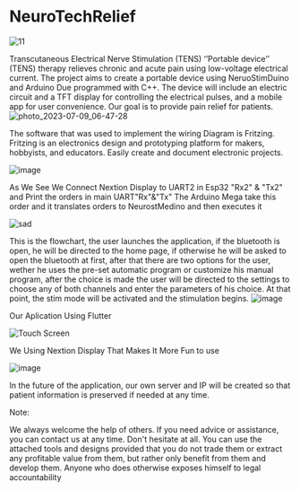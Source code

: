 # NeuroTechRelief
![11](https://github.com/912200Mm/NeuroTechRelief/assets/103856066/b4e5d3e9-2d83-4e00-b5bf-39b83a1701d2)

Transcutaneous Electrical Nerve Stimulation (TENS) ‘’Portable device’’ (TENS) therapy relieves chronic and acute pain using low-voltage electrical current. The project aims to create a portable device using NeruoStimDuino and Arduino Due programmed with C++. The device will include an electric circuit and a TFT display for controlling the electrical pulses, and a mobile app for user convenience. Our goal is to provide pain relief for patients.
![photo_2023-07-09_06-47-28](https://github.com/912200Mm/NeuroTechRelief/assets/103856066/ae461084-d20e-4fba-852f-10bef8bd59ff)

The software that was used to implement the wiring Diagram is Fritzing. Fritzing is 
an electronics design and prototyping platform for makers, hobbyists, and educators. 
Easily create and document electronic projects. 

![image](https://github.com/912200Mm/NeuroTechRelief/assets/103856066/090f6b0a-2e41-4509-8af6-fe10d7e366e4)

As We See We Connect Nextion Display to UART2 in Esp32 "Rx2" & "Tx2" and Print the orders in main UART"Rx"&"Tx" The Arduino Mega take this order and it translates orders to NeurostMedino and then executes it 

![sad](https://github.com/912200Mm/NeuroTechRelief/assets/103856066/80e971a8-8ec0-450c-b751-470d1b2fa3e7)

This is the flowchart, the user launches the application, if the bluetooth is open, he will be directed to the home page, if otherwise he will be asked to open the bluetooth at first, after that there are two options for the user, wether he uses the pre-set automatic program or customize his manual program, after the choice is made the user will be directed to the settings to choose any of both channels and enter the parameters of his choice. At that point, the stim mode will be activated and the stimulation begins.
![image](https://github.com/912200Mm/NeuroTechRelief/assets/103856066/dc3682e8-ef46-4d0a-820d-b2ceb9134ece)

Our Aplication Using Flutter

![Touch Screen](https://github.com/912200Mm/NeuroTechRelief/assets/103856066/90463aea-a3de-47b5-ba41-86047d49db91)

We Using Nextion Display That Makes It More Fun to use

![image](https://github.com/912200Mm/NeuroTechRelief/assets/103856066/81fb3ffc-f3ec-48ea-93dd-a3e5ebd532d5)

In the future of the application, our own server and IP will be created so that patient information is preserved if needed at any time.










Note:

We always welcome the help of others.  If you need advice or assistance, you can contact us at any time.  Don't hesitate at all.  You can use the attached tools and designs provided that you do not trade them or extract any profitable value from them, but rather only benefit from them and develop them.  Anyone who does otherwise exposes himself to legal accountability

